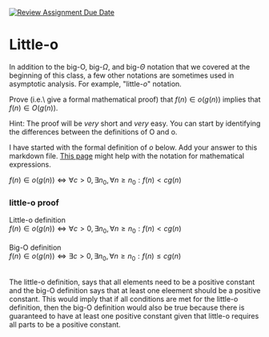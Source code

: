 [![Review Assignment Due Date](https://classroom.github.com/assets/deadline-readme-button-24ddc0f5d75046c5622901739e7c5dd533143b0c8e959d652212380cedb1ea36.svg)](https://classroom.github.com/a/wM4-KOzy)
# Little-o

In addition to the big-O, big-$\Omega$, and big-$\Theta$ notation that
we covered at the beginning of this class, a few other notations are sometimes
used in asymptotic analysis.  For example, "little-$o$" notation.

Prove (i.e.\ give a formal mathematical proof) that $f(n)\in o(g(n))$ implies
that $f(n)\in O(g(n))$.

Hint: The proof will be *very* short and *very* easy. You can start by
identifying the differences between the definitions of O and o.

I have started with the formal definition of $o$ below. Add your answer to this
markdown file. [This
page](https://docs.github.com/en/get-started/writing-on-github/working-with-advanced-formatting/writing-mathematical-expressions)
might help with the notation for mathematical expressions.

$f(n)\in o(g(n)) \iff \forall c>0, \exists n_0, \forall n\ge n_0: f(n) < c g(n)$

### little-o proof

Little-o definition </br>
$f(n)\in o(g(n)) \iff \forall c>0, \exists n_0, \forall n\ge n_0: f(n) < c g(n)$ </br> </br>
Big-O definition </br>
$f(n)\in o(g(n)) \iff \exists c>0, \exists n_0, \forall n\ge n_0: f(n) \leq c g(n)$ </br> </br>



The little-o definition, says that all elements need to be a positive constant and the big-O definition says that at least one eleement
should be a positive constant. This would imply that if all conditions are met for the little-o definition, then the big-O definition would also be true because there is guaranteed to have at least one positive constant given that little-o requires all parts to be a positive constant.













